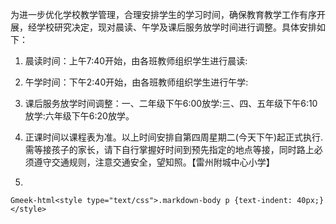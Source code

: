 为进一步优化学校教学管理，合理安排学生的学习时间，确保教育教学工作有序开展，经学校研究决定，现对晨读、午学及课后服务放学时间进行调整。具体安排如下：

1. 晨读时间：上午7:40开始，由各班教师组织学生进行晨读:

2. 午学时间：下午2:40开始，由各班教师组织学生进行午学:

3. 课后服务放学时间调整：一、二年级下午6:00放学:三、四、五年级下午6:10放学:六年级下午6:20放学。

4. 正课时间以课程表为准。以上时间安排自第四周星期二(今天下午)起正式执行.需等接孩子的家长，请下自行掌握好时间到预先指定的地点等接，同时路上必须遵守交通规则，注意交通安全，望知照。【雷州附城中心小学】
5. 
`Gmeek-html<style type="text/css">.markdown-body p {text-indent: 40px;}</style>`